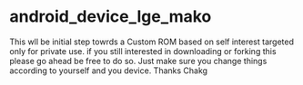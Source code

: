 android_device_lge_mako
=======================
This wll be initial step towrds a Custom ROM based on self interest targeted only for private use. if you still interested
in downloading or forking this please go ahead be free to do so. Just make sure you change things according to yourself and
you device.
Thanks
Chakg
